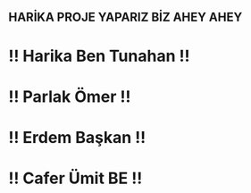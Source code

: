 ## HARİKA PROJE YAPARIZ BİZ AHEY AHEY

# !! Harika Ben Tunahan !! #
# !! Parlak Ömer !! #
# !! Erdem Başkan !! #
# !! Cafer Ümit BE !! #

